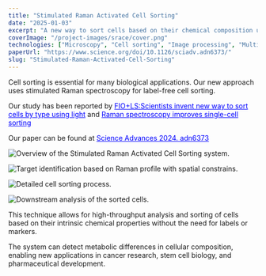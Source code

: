 ```yaml
---
title: "Stimulated Raman Activated Cell Sorting"
date: "2025-01-03"
excerpt: "A new way to sort cells based on their chemical composition using advanced optical techniques."
coverImage: "/project-images/srace/cover.png"
technologies: ["Microscopy", "Cell sorting", "Image processing", "Multimodal imaging"]
paperUrl: "https://www.science.org/doi/10.1126/sciadv.adn6373/"
slug: "Stimulated-Raman-Activated-Cell-Sorting"
---
```


Cell sorting is essential for many biological applications. Our new approach uses stimulated Raman spectroscopy for label-free cell sorting.

Our study has been reported by <a href="https://www.frontiersinoptics.com/home/media-center/conference-news/scientists-invent-new-way-to-sort-cells-by-typ-(1)/" style="color: blue; text-decoration: underline;">FIO+LS:Scientists invent new way to sort cells by type using light</a> and <a href="https://optics.org/news/14/8/45/" style="color: blue; text-decoration: underline;">Raman spectroscopy improves single-cell sorting</a>

Our paper can be found at <a href="https://www.science.org/doi/10.1126/sciadv.adn6373/" style="color: blue; text-decoration: underline;">Science Advances 2024. adn6373</a>

![Overview of the Stimulated Raman Activated Cell Sorting system.](/project-images/srace/Slide1.PNG)

![Target identification based on Raman profile with spatial constrains.](/project-images/srace/Slide2.PNG)

![Detailed cell sorting process.](/project-images/srace/Slide3.PNG)

![Downstream analysis of the sorted cells.](/project-images/srace/Slide4.PNG)

This technique allows for high-throughput analysis and sorting of cells based on their intrinsic chemical properties without the need for labels or markers.

The system can detect metabolic differences in cellular composition, enabling new applications in cancer research, stem cell biology, and pharmaceutical development.
